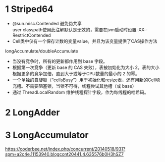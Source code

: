# 1 Striped64

- @sun.misc.Contended 避免伪共享<br>
user classpath使用此注解默认是无效的，需要在jvm启动时设置-XX:-RestrictContended 
- Cell类中仅有一个保存计数的变量value，并且为该变量提供了CAS操作方法

longAccumulate/doubleAccumulate<br>

- 当没有竞争时，所有的更新都作用到 base 字段。
- 根据第一次竞争（更新 base 的 CAS 失败），表被初始化为大小 2。表的大小根据更多的竞争加倍，直到大于或等于CPU数量的最小的 2 的幂。
- 一个单独的自旋锁（“cellsBusy”）用于初始化和resize表，还有用新的Cell填充槽。不需要阻塞锁，当锁不可得，线程尝试其他槽（或 base）
- 通过 ThreadLocalRandom 维护线程探针字段，作为每线程的哈希码。



# 2 LongAdder

# 3 LongAccumulator

https://coderbee.net/index.php/concurrent/20140518/931?spm=a2c4e.11153940.blogcont20441.4.635576b0H3hSZ7

